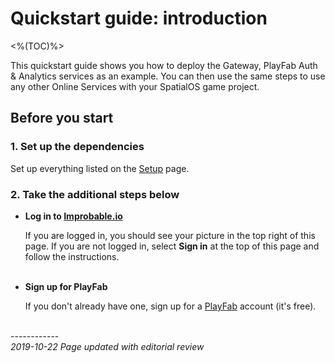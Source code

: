 # Quickstart guide: introduction
<%(TOC)%>

This quickstart guide shows you how to deploy the Gateway, PlayFab Auth & Analytics services as an example. You can then use the same steps to use any other Online Services with your SpatialOS game project.

## Before you start

### 1. Set up the dependencies

Set up everything listed on the [Setup]({{urlRoot}}/content/get-started/setup) page.

### 2. Take the additional steps below

* **Log in to [Improbable.io](https://improbable.io/)**

    If you are logged in, you should see your picture in the top right of this page. If you are not logged in, select **Sign in** at the top of this page and follow the instructions.
<br><br>
* **Sign up for PlayFab**

    If you don't already have one, sign up for a [PlayFab](https://playfab.com/) account (it's free).

<br/>------------<br/>
_2019-10-22 Page updated with editorial review_
